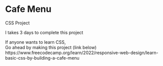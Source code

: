 <h1>Cafe Menu</h1>
<p>
CSS Project
</p>
<p>
I takes 3 days to complete this project 
</p>
If anyone wants to learn CSS,
<br>
Go ahead by making this project (link below)
<br>
https://www.freecodecamp.org/learn/2022/responsive-web-design/learn-basic-css-by-building-a-cafe-menu
